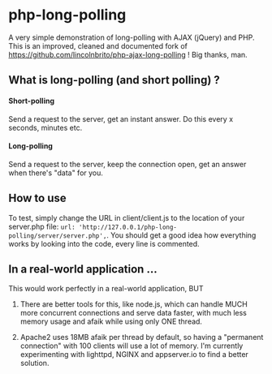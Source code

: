 # php-long-polling

A very simple demonstration of long-polling with AJAX (jQuery) and PHP.
This is an improved, cleaned and documented fork of https://github.com/lincolnbrito/php-ajax-long-polling !
Big thanks, man.

## What is long-polling (and short polling) ?

#### Short-polling

Send a request to the server, get an instant answer. Do this every x seconds, minutes etc.

#### Long-polling

Send a request to the server, keep the connection open, get an answer when there's "data" for you.

## How to use

To test, simply change the URL in client/client.js to the location of your server.php file:
`url: 'http://127.0.0.1/php-long-polling/server/server.php',`.
You should get a good idea how everything works by looking into the code, every line is commented.

## In a real-world application ...

This would work perfectly in a real-world application, BUT

1. There are better tools for this, like node.js, which can handle MUCH more concurrent connections and serve
data faster, with much less memory usage and afaik while using only ONE thread.

2. Apache2 uses 18MB afaik per thread by default, so having a "permanent connection" with 100 clients will use a lot
of memory. I'm currently experimenting with lighttpd, NGINX and appserver.io to find a better solution.
